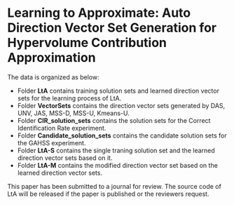 # Learning to Approximate: Auto Direction Vector Set Generation for Hypervolume Contribution Approximation  

The data is organized as below:

- Folder **LtA** contains training solution sets and learned direction vector sets for the learning process of LtA.
- Folder **VectorSets** contains the direction vector sets generated by DAS, UNV, JAS, MSS-D, MSS-U, Kmeans-U.
- Folder **CIR_solution_sets** contains the solution sets for the Correct Identification Rate experiment.
- Folder **Candidate_solution_sets** contains the candidate solution sets for the GAHSS experiment.
- Folder **LtA-S** contains the single traning solution set and the learned direction vector sets based on it.
- Folder **LtA-M** contains the modified direction vector set based on the learned direction vector sets.

This paper has been submitted to a journal for review. The source code of LtA will be released if the paper is published or the reviewers request. 
